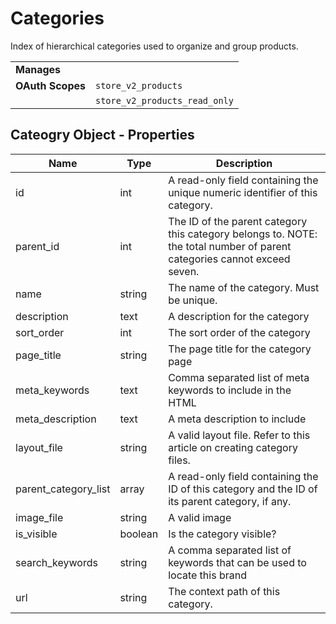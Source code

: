 # Categories

Index of hierarchical categories used to organize and group products.

|||
|---|---|
| **Manages** |
| **OAuth Scopes** | `store_v2_products`
||`store_v2_products_read_only`

## Cateogry Object - Properties

| Name | Type | Description |
| --- | --- | --- |
| id | int | A read-only field containing the unique numeric identifier of this category. |
| parent_id | int | The ID of the parent category this category belongs to. NOTE: the total number of parent categories cannot exceed seven. |
| name | string | The name of the category. Must be unique. |
| description | text | A description for the category |
| sort_order | int | The sort order of the category |
| page_title | string | The page title for the category page |
| meta_keywords | text | Comma separated list of meta keywords to include in the HTML |
| meta_description | text | A meta description to include |
| layout_file | string | A valid layout file. Refer to this article on creating category files. |
| parent_category_list | array | A read-only field containing the ID of this category and the ID of its parent category, if any. |
| image_file | string | A valid image |
| is_visible | boolean | Is the category visible? |
| search_keywords | string | A comma separated list of keywords that can be used to locate this brand |
| url | string | The context path of this category. |
